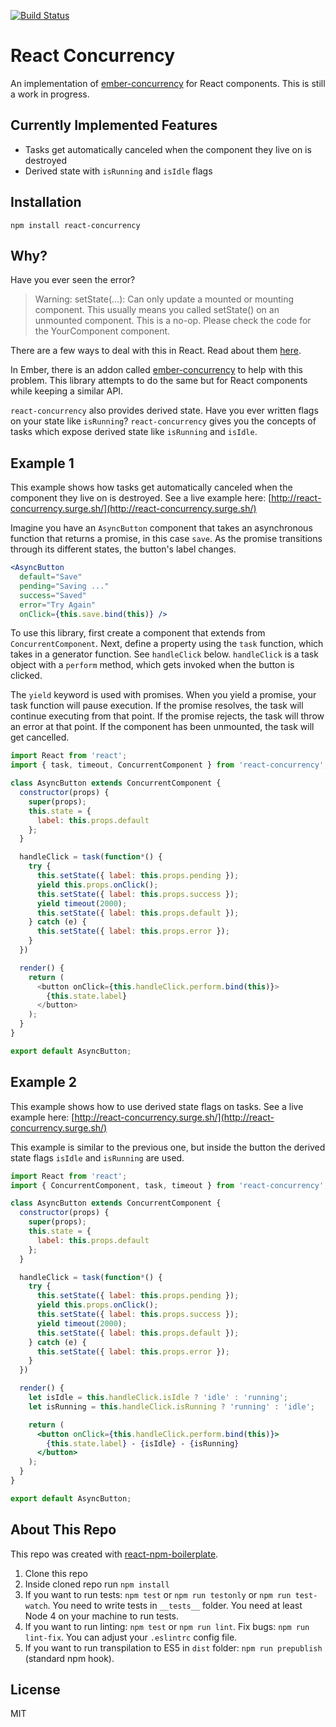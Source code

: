 [![Build Status](https://travis-ci.org/skaterdav85/react-concurrency.svg?branch=master)](https://travis-ci.org/skaterdav85/react-concurrency)

React Concurrency
=================

An implementation of [ember-concurrency](http://ember-concurrency.com/) for React components. This is still a work in progress.

## Currently Implemented Features

* Tasks get automatically canceled when the component they live on is destroyed
* Derived state with `isRunning` and `isIdle` flags

## Installation

```
npm install react-concurrency
```

## Why?

Have you ever seen the error?

> Warning: setState(...): Can only update a mounted or mounting component. This usually means you called setState() on an unmounted component. This is a no-op. Please check the code for the YourComponent component.

There are a few ways to deal with this in React. Read about them [here](https://facebook.github.io/react/blog/2015/12/16/ismounted-antipattern.html).

In Ember, there is an addon called [ember-concurrency](http://ember-concurrency.com/) to help with this problem. This library attempts to do the same but for React components while keeping a similar API.

`react-concurrency` also provides derived state. Have you ever written flags on your state like `isRunning`? `react-concurrency` gives you the concepts of tasks which expose derived state like `isRunning` and `isIdle`.

## Example 1

This example shows how tasks get automatically canceled when the component they live on is destroyed. See a live example here: [http://react-concurrency.surge.sh/](http://react-concurrency.surge.sh/)

Imagine you have an `AsyncButton` component that takes an asynchronous function that returns a promise, in this case `save`. As the promise transitions through its different states, the button's label changes.

```jsx
<AsyncButton
  default="Save"
  pending="Saving ..."
  success="Saved"
  error="Try Again"
  onClick={this.save.bind(this)} />
```

To use this library, first create a component that extends from `ConcurrentComponent`. Next, define a property using the `task` function, which takes in a generator function. See `handleClick` below. `handleClick` is a task object with a `perform` method, which gets invoked when the button is clicked.

The `yield` keyword is used with promises. When you yield a promise, your task function will pause execution. If the promise resolves, the task will continue executing from that point. If the promise rejects, the task will throw an error at that point. If the component has been unmounted, the task will get cancelled.

```js
import React from 'react';
import { task, timeout, ConcurrentComponent } from 'react-concurrency';

class AsyncButton extends ConcurrentComponent {
  constructor(props) {
    super(props);
    this.state = {
      label: this.props.default
    };
  }

  handleClick = task(function*() {
    try {
      this.setState({ label: this.props.pending });
      yield this.props.onClick();
      this.setState({ label: this.props.success });
      yield timeout(2000);
      this.setState({ label: this.props.default });
    } catch (e) {
      this.setState({ label: this.props.error });
    }
  })

  render() {
    return (
      <button onClick={this.handleClick.perform.bind(this)}>
        {this.state.label}
      </button>
    );
  }
}

export default AsyncButton;
```

## Example 2

This example shows how to use derived state flags on tasks. See a live example here: [http://react-concurrency.surge.sh/](http://react-concurrency.surge.sh/)

This example is similar to the previous one, but inside the button the derived state flags `isIdle` and `isRunning` are used.

```jsx
import React from 'react';
import { ConcurrentComponent, task, timeout } from 'react-concurrency';

class AsyncButton extends ConcurrentComponent {
  constructor(props) {
    super(props);
    this.state = {
      label: this.props.default
    };
  }

  handleClick = task(function*() {
    try {
      this.setState({ label: this.props.pending });
      yield this.props.onClick();
      this.setState({ label: this.props.success });
      yield timeout(2000);
      this.setState({ label: this.props.default });
    } catch (e) {
      this.setState({ label: this.props.error });
    }
  })

  render() {
    let isIdle = this.handleClick.isIdle ? 'idle' : 'running';
    let isRunning = this.handleClick.isRunning ? 'running' : 'idle';

    return (
      <button onClick={this.handleClick.perform.bind(this)}>
        {this.state.label} - {isIdle} - {isRunning}
      </button>
    );
  }
}

export default AsyncButton;
```

## About This Repo

This repo was created with [react-npm-boilerplate](https://github.com/juliancwirko/react-npm-boilerplate).

1. Clone this repo
2. Inside cloned repo run `npm install`
3. If you want to run tests: `npm test` or `npm run testonly` or `npm run test-watch`. You need to write tests in `__tests__` folder. You need at least Node 4 on your machine to run tests.
4. If you want to run linting: `npm test` or `npm run lint`. Fix bugs: `npm run lint-fix`. You can adjust your `.eslintrc` config file.
5. If you want to run transpilation to ES5 in `dist` folder: `npm run prepublish` (standard npm hook).

## License

MIT
